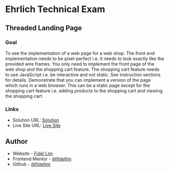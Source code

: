 # Ehrlich Technical Exam

## Threaded Landing Page

### Goal

To see the implementation of a web page for a web shop. The front
end implementation needs to be pixel-perfect i.e. it needs to look exactly like the
provided wire frames. You only need to implement the front page of the web shop
and the shopping cart feature. The shopping cart feature needs to use JavaScript i.e.
be interactive and not static. See instruction sections for details. Demonstrate that
you can implement a version of the page which runs in a web browser. This can be a
static page except for the shopping cart feature i.e. adding products to the shopping
cart and viewing the shopping cart.

### Links

-   Solution URL: [Solution](https://github.com/fidellim/Ehrlich-Technical-Exam)
-   Live Site URL: [Live Site](https://ehrlich-exam-fidellim.netlify.app/)

## Author

-   Website - [Fidel Lim](https://fidellim-portfolio.netlify.app/)
-   Frontend Mentor - [@fidellim](https://www.frontendmentor.io/profile/fidellim)
-   Github - [@fidellim](https://github.com/fidellim)